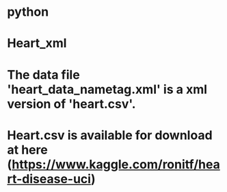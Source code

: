 # python
# Heart_xml
# The data file 'heart_data_nametag.xml' is a xml version of 'heart.csv'.
# Heart.csv is available for download at here (https://www.kaggle.com/ronitf/heart-disease-uci) 
